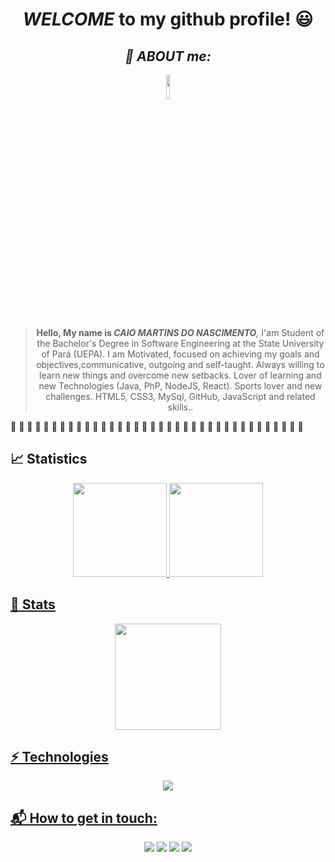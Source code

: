 <div align="center">
   <h1> <i> WELCOME</i> to my github profile! 😃️ 
</div>
 
 <div align="center">  <h2> <i> 🤙 ABOUT me:</i> </div>
 
   <div align="center">
      <img width="10%" src="https://usercontent1.hubstatic.com/11837488.png"></img>
    </div>

> <div align="center">  <p><strong>Hello, My name is <i>CAIO MARTINS DO NASCIMENTO</strong>, </i>I'am Student of the Bachelor's Degree in Software Engineering at the State University of  Pará (UEPA). I am Motivated, focused on achieving my goals and objectives,communicative, outgoing and self-taught. Always willing to learn new things and overcome new setbacks. Lover of learning and new Technologies (Java, PhP, NodeJS, React). Sports lover and new challenges. HTML5, CSS3, MySql, GitHub, JavaScript and related skills..</p> </div>
 🔹 🔹 🔹 🔹 🔹 🔹 🔹 🔹 🔹 🔹 🔹 🔹 🔹 🔹 🔹 🔹 🔹 🔹 🔹 🔹 🔹 🔹 🔹 🔹 🔹 🔹 🔹 🔹 🔹 🔹 🔹 🔹 🔹 🔹 🔹 🔹 
##  📈 Statistics
<div align="center">
  <a href="https://github.com/CaioMartinss">
  <img height="150em" src="https://github-readme-stats.vercel.app/api?username=CaioMartinss&show_icons=true&theme=cobalt&include_all_commits=true&count_private=true"/>
  <img height="150em" src="https://github-readme-stats.vercel.app/api/top-langs/?username=CaioMartinss&layout=compact&langs_count=7&theme=cobalt"/>
</div>

##  🚀 Stats
  <div align="center">
      <img height="170em" src="http://github-readme-streak-stats.herokuapp.com?user=CaioMartinss&theme=radical(http://git.io/streak-stats)"></img>
  </div>

## ⚡ Technologies  
<div align="center">
  <img height=""src="https://skillicons.dev/icons?i=js,ts,html,css,react,nodejs,express,mysql,heroku,git,github,bash"></img>
</div>

   
## 📬 How to get in touch:  
<div align="center"> 
  <a href="https://www.instagram.com/caiomartinxs__/" target="_blank"><img src="https://img.shields.io/badge/-Instagram-%23E4405F?style=for-the-badge&logo=instagram&logoColor=white" target="_blank"></a>
  <a href = "mailto:martinscaio29@gmail.com"><img src="https://img.shields.io/badge/-Gmail-%23333?style=for-the-badge&logo=gmail&logoColor=white" target="_blank"></a>
  <a href= "https://www.linkedin.com/in/caio-martinss/" target="_blank"><img src="https://img.shields.io/badge/LinkedIn-0077B5?style=for-the-badge&logo=linkedin&logoColor=white" target="_blank"></a> 
  <a href="#" target="_blank"><img src="https://img.shields.io/badge/Facebook-1877F2?style=for-the-badge&logo=facebook&logoColor=white" target="_blank"></a> 
  </a> 
</div>
